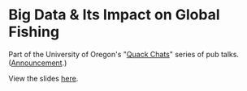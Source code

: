 # Big Data & Its Impact on Global Fishing

Part of the University of Oregon's "[Quack Chats](https://www.uoregon.edu/quackchats)" series of pub talks. ([Announcement](https://around.uoregon.edu/content/economist-tell-how-big-data-could-tame-overfishing).)

View the slides [here](https://cdn.rawgit.com/grantmcdermott/quackchat/1623bb2a/slides.html).
